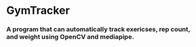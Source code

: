 # GymTracker

### A program that can automatically track exericses, rep count, and weight using OpenCV and mediapipe.
